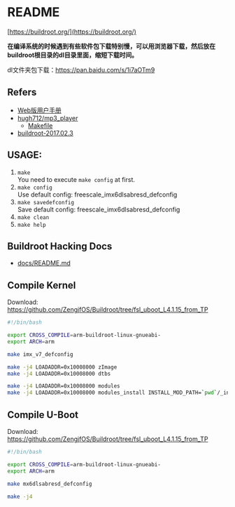 # README

[https://buildroot.org/](https://buildroot.org/)

**在编译系统的时候遇到有些软件包下载特别慢，可以用浏览器下载，然后放在buildroot根目录的dl目录里面，缩短下载时间。**

dl文件夹包下载：https://pan.baidu.com/s/1i7aOTm9

## Refers

* [Web版用户手册](https://buildroot.org/downloads/manual/manual.html)
* [hugh712/mp3_player](https://github.com/hugh712/mp3_player)
  * [Makefile](https://github.com/hugh712/mp3_player/blob/master/Makefile)
* [buildroot-2017.02.3](docs/refers/buildroot-2017.02.3/README.md)

## USAGE:

1. `make`  
  You need to execute `make config` at first.
2. `make config`  
  Use default config: freescale_imx6dlsabresd_defconfig
3. `make savedefconfig`  
  Save default config: freescale_imx6dlsabresd_defconfig
4. `make clean`
5. `make help`

## Buildroot Hacking Docs

* [docs/README.md](docs/README.md)

## Compile Kernel

Download: https://github.com/ZengjfOS/Buildroot/tree/fsl_uboot_L4.1.15_from_TP

```bash
#!/bin/bash

export CROSS_COMPILE=arm-buildroot-linux-gnueabi-
export ARCH=arm

make imx_v7_defconfig

make -j4 LOADADDR=0x10008000 zImage
make -j4 LOADADDR=0x10008000 dtbs

make -j4 LOADADDR=0x10008000 modules
make -j4 LOADADDR=0x10008000 modules_install INSTALL_MOD_PATH=`pwd`/_install_lib
```

## Compile U-Boot

Download: https://github.com/ZengjfOS/Buildroot/tree/fsl_uboot_L4.1.15_from_TP

```bash
#!/bin/bash

export CROSS_COMPILE=arm-buildroot-linux-gnueabi-
export ARCH=arm

make mx6dlsabresd_defconfig

make -j4
```
